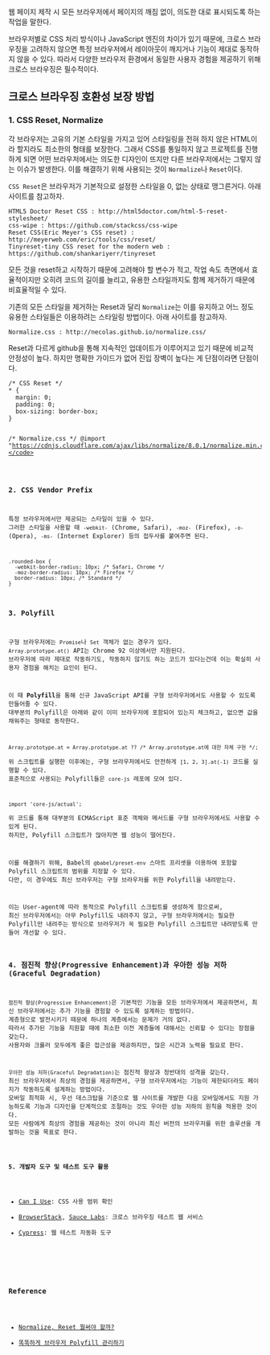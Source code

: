 <p>웹 페이지 제작 시 모든 브라우저에서 페이지의 깨짐 없이, 의도한 대로 표시되도록 하는 작업을 말한다.</p>
<p>브라우저별로 CSS 처리 방식이나 JavaScript 엔진의 차이가 있기 때문에,
크로스 브라우징을 고려하지 않으면 특정 브라우저에서 레이아웃이 깨지거나 기능이 제대로 동작하지 않을 수 있다.
따라서 다양한 브라우저 환경에서 동일한 사용자 경험을 제공하기 위해 크로스 브라우징은 필수적이다.</p>
<h2 id="크로스-브라우징-호환성-보장-방법">크로스 브라우징 호환성 보장 방법</h2>
<h3 id="1-css-reset-normalize">1. CSS Reset, Normalize</h3>
<p>각 브라우저는 고유의 기본 스타일을 가지고 있어 스타일링을 전혀 하지 않은 HTML이라 할지라도 최소한의 형태를 보장한다.
그래서 CSS를 통일하지 않고 프로젝트를 진행하게 되면 어떤 브라우저에서는 의도한 디자인이 뜨지만 다른 브라우저에서는 그렇지 않는 이슈가 발생한다.
이를 해결하기 위해 사용되는 것이 <code>Normalize</code>나 <code>Reset</code>이다.</p>
<p><code>CSS Reset</code>은 브라우저가 기본적으로 설정한 스타일을 0, 없는 상태로 맹그른거다.
아래 사이트를 참고하자.</p>
<pre><code>HTML5 Doctor Reset CSS : http://html5doctor.com/html-5-reset-stylesheet/
css-wipe : https://github.com/stackcss/css-wipe
Reset CSS(Eric Meyer's CSS reset) : http://meyerweb.com/eric/tools/css/reset/
Tinyreset-tiny CSS reset for the modern web : https://github.com/shankariyerr/tinyreset</code></pre><p>모든 것을 reset하고 시작하기 때문에 고려해야 할 변수가 적고, 작업 속도 측면에서 효율적이지만 오히려 코드의 길이를 늘리고, 유용한 스타일까지도 함께 제거하기 때문에 비효율적일 수 있다.</p>
<p>기존의 모든 스타일을 제거하는 Reset과 달리 <code>Normalize</code>는 이를 유지하고 어느 정도 유용한 스타일들은 이용하려는 스타일링 방법이다.
아래 사이트를 참고하자.</p>
<pre><code>Normalize.css : http://necolas.github.io/normalize.css/</code></pre><p>Reset과 다르게 github을 통해 지속적인 업데이트가 이루어지고 있기 때문에 비교적 안정성이 높다.
하지만 명확한 가이드가 없어 진입 장벽이 높다는 게 단점이라면 단점이다.</p>
<pre><code class="language-css">/* CSS Reset */
* {
  margin: 0;
  padding: 0;
  box-sizing: border-box;
}

/* Normalize.css */
@import &quot;https://cdnjs.cloudflare.com/ajax/libs/normalize/8.0.1/normalize.min.css&quot;;</code></pre>
<h3 id="2-css-vendor-prefix">2. CSS Vendor Prefix</h3>
<p>특정 브라우저에서만 제공되는 스타일이 있을 수 있다.
그러한 스타일을 사용할 때 <code>-webkit-</code> (Chrome, Safari), <code>-moz-</code> (Firefox), <code>-o-</code> (Opera), <code>-ms-</code> (Internet Explorer) 등의 접두사를 붙여주면 된다.</p>
<pre><code class="language-css">.rounded-box {
  -webkit-border-radius: 10px; /* Safari, Chrome */
  -moz-border-radius: 10px; /* Firefox */
  border-radius: 10px; /* Standard */
}</code></pre>
<h3 id="3-polyfill">3. Polyfill</h3>
<p>구형 브라우저에는 <code>Promise</code>나 <code>Set</code> 객체가 없는 경우가 있다.
<code>Array.prototype.at()</code> API는 Chrome 92 이상에서만 지원된다.
브라우저에 따라 제대로 작동하기도, 작동하지 않기도 하는 코드가 있다는건데 이는 확실히 사용자 경험을 해치는 요인이 된다.</p>
<p>이 때 <strong>Polyfill</strong>을 통해 신규 JavaScript API를 구형 브라우저에서도 사용할 수 있도록 만들어줄 수 있다.
대부분의 Polyfill은 아래와 같이 이미 브라우저에 포함되어 있는지 체크하고, 없으면 값을 채워주는 형태로 동작한다.</p>
<pre><code>Array.prototype.at = Array.prototype.at ?? /* Array.prototype.at에 대한 자체 구현 */;</code></pre><p>위 스크립트를 실행한 이후에는, 구형 브라우저에서도 안전하게 <code>[1, 2, 3].at(-1)</code> 코드를 실행할 수 있다.
표준적으로 사용되는 Polyfill들은 <code>core-js</code> 레포에 모여 있다.</p>
<pre><code>import 'core-js/actual';</code></pre><p>위 코드를 통해 대부분의 ECMAScript 표준 객체와 메서드를 구형 브라우저에서도 사용할 수 있게 된다.
하지만, Polyfill 스크립트가 많아지면 웹 성능이 떨어진다.</p>
<p>이를 해결하기 위해, Babel의 <code>@babel/preset-env</code> 스마트 프리셋을 이용하여 포함할 Polyfill 스크립트의 범위를 지정할 수 있다.
다만, 이 경우에도 최신 브라우저는 구형 브라우저를 위한 Polyfill을 내려받는다.</p>
<p>이는 User-agent에 따라 동적으로 Polyfill 스크립트를 생성하게 함으로써,
최신 브라우저에서는 아무 Polyfill도 내려주지 않고, 구형 브라우저에서는 필요한 Polyfill만 내려주는 방식으로 브라우저가 꼭 필요한 Polyfill 스크립트만 내려받도록 만들어 개선할 수 있다.</p>
<h3 id="4-점진적-향상progressive-enhancement과-우아한-성능-저하graceful-degradation">4. 점진적 향상(Progressive Enhancement)과 우아한 성능 저하(Graceful Degradation)</h3>
<p><code>점진적 향상(Progressive Enhancement)</code>은 기본적인 기능을 모든 브라우저에서 제공하면서, 최신 브라우저에서는 추가 기능을 경험할 수 있도록 설계하는 방법이다.
계층형으로 발전시키기 때문에 하나의 계층에서는 문제가 거의 없다.
따라서 추가된 기능을 지원할 때에 최소한 이전 계층들에 대해서는 신뢰할 수 있다는 장점을 갖는다.
사용자와 크롤러 모두에게 좋은 접근성을 제공하지만, 많은 시간과 노력을 필요로 한다.</p>
<p><code>우아한 성능 저하(Graceful Degradation)</code>는 점진적 향상과 정반대의 성격을 갖는다.
최신 브라우저에서 최상의 경험을 제공하면서, 구형 브라우저에서는 기능이 제한되더라도 페이지가 작동하도록 설계하는 방법이다.
모바일 최적화 시, 우선 데스크탑을 기준으로 웹 사이트를 개발한 다음 모바일에서도 지원 가능하도록 기능과 디자인을 단계적으로 조절하는 것도 우아한 성능 저하의 원칙을 적용한 것이다.
모든 사람에게 최상의 경험을 제공하는 것이 아니라 최신 버전의 브라우저를 위한 솔루션을 개발하는 것을 목표로 한다.</p>
<p><br /><strong>5. 개발자 도구 및 테스트 도구 활용</strong></p>
<ul>
<li><a href="https://caniuse.com">Can I Use</a>: CSS 사용 범위 확인</li>
<li><a href="https://www.browserstack.com/">BrowserStack</a>, <a href="https://saucelabs.com/">Sauce Labs</a>: 크로스 브라우징 테스트 웹 서비스</li>
<li><a href="https://www.cypress.io/">Cypress</a>: 웹 테스트 자동화 도구</li>
</ul>
<br />

<h3 id="reference">Reference</h3>
<ul>
<li><a href="https://velog.io/@cjy0029/Normalize-Reset-%EB%AD%98%EC%8D%A8%EC%95%BC-%ED%95%A0%EA%B9%8C">Normalize, Reset 뭘써야 할까?</a></li>
<li><a href="https://toss.tech/article/smart-polyfills">똑똑하게 브라우저 Polyfill 관리하기</a></li>
</ul>